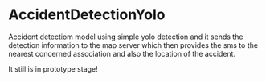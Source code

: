 # AccidentDetectionYolo
Accident detectiom model using simple yolo detection and it sends the detection information to the map server which then provides the sms to the nearest concerned association and also the location of the accident.

It still is in prototype stage!
